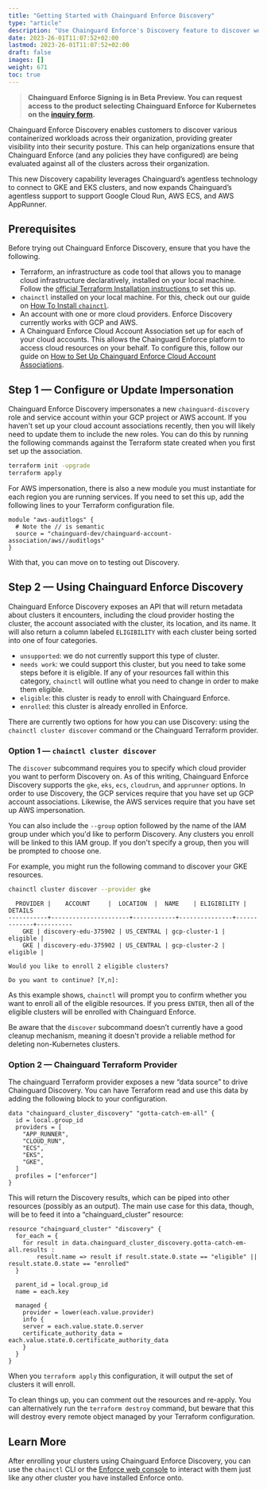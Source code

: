 ```yaml
---
title: "Getting Started with Chainguard Enforce Discovery"
type: "article"
description: "Use Chainguard Enforce's Discovery feature to discover workloads and resources from multiple cloud providers."
date: 2023-26-01T11:07:52+02:00
lastmod: 2023-26-01T11:07:52+02:00
draft: false
images: []
weight: 671
toc: true
---
```


> **Chainguard Enforce Signing is in Beta Preview. You can request access to the product selecting Chainguard Enforce for Kubernetes on the [inquiry form](https://www.chainguard.dev/get-demo?utm_source=docs).**

Chainguard Enforce Discovery enables customers to discover various containerized workloads across their organization, providing greater visibility into their security posture. This can help organizations ensure that Chainguard Enforce (and any policies they have configured) are being evaluated against all of the clusters across their organization. 

This new Discovery capability leverages Chainguard’s agentless technology to connect to GKE and EKS clusters, and now expands Chainguard’s agentless support to support Google Cloud Run, AWS ECS, and AWS AppRunner.


## Prerequisites

Before trying out Chainguard Enforce Discovery, ensure that you have the following.

* Terraform, an infrastructure as code tool that allows you to manage cloud infrastructure declaratively, installed on your local machine. Follow the [official Terraform Installation instructions ](https://developer.hashicorp.com/terraform/tutorials/aws-get-started/install-cli) to set this up.
* `chainctl` installed on your local machine. For this, check out our guide on [How To Install `chainctl`](https://edu.chainguard.dev/chainguard/chainguard-enforce/chainctl-docs/how-to-install-chainctl/).
* An account with one or more cloud providers. Enforce Discovery currently works with GCP and AWS. 
* A Chainguard Enforce Cloud Account Association set up for each of your cloud accounts. This allows the Chainguard Enforce platform to access cloud resources on your behalf. To configure this, follow our guide on [How to Set Up Chainguard Enforce Cloud Account Associations](https://edu.chainguard.dev/chainguard/chainguard-enforce/chainguard-enforce-kubernetes/cloud-account-associations/).


## Step 1 — Configure or Update Impersonation

Chainguard Enforce Discovery impersonates a new `chainguard-discovery` role and service account within your GCP project or AWS account. If you haven't set up your cloud account associations recently, then you will likely need to update them to include the new roles. You can do this by  running the following commands against the Terraform state created when you first set up the association.

```sh
terraform init -upgrade
terraform apply
```

For AWS impersonation, there is also a new module you must instantiate for each region you are running services. If you need to set this up, add the following lines to your Terraform configuration file.

```
module "aws-auditlogs" {
  # Note the // is semantic
  source = "chainguard-dev/chainguard-account-association/aws//auditlogs"
}
```

With that, you can move on to testing out Discovery.


## Step 2 — Using Chainguard Enforce Discovery

Chainguard Enforce Discovery exposes an API that will return metadata about clusters it encounters, including the cloud provider hosting the cluster, the account associated with the cluster, its location, and its name. It will also return a column labeled `ELIGIBILITY` with each cluster being sorted into one of four categories.

* `unsupported`: we do not currently support this type of cluster. 
* `needs work`: we could support this cluster, but you need to take some steps before it is eligible. If any of your resources fall within this category, `chainctl` will outline what you need to change in order to make them eligible.
* `eligible`: this cluster is ready to enroll with Chainguard Enforce.
* `enrolled`: this cluster is already enrolled in Enforce.

There are currently two options for how you can use Discovery: using the `chainctl cluster discover` command or the Chainguard Terraform provider.


### Option 1 — `chainctl cluster discover`

The `discover` subcommand requires you to specify which cloud provider you want to perform Discovery on. As of this writing, Chainguard Enforce Discovery supports the `gke`, `eks`, `ecs`, `cloudrun`, and `apprunner` options. In order to use Discovery, the GCP services require that you have set up GCP account associations. Likewise, the AWS services require that you have set up AWS impersonation.

You can also include the `--group` option followed by the name of the IAM group under which you'd like to perform Discovery. Any clusters you enroll will be linked to this IAM group. If you don't specify a group, then you will be prompted to choose one.

For example, you might run the following command to discover your GKE resources.

```sh
chainctl cluster discover --provider gke
```
```
  PROVIDER |   	ACCOUNT    	|  LOCATION  | 	NAME  	| ELIGIBILITY | DETAILS  
-----------+----------------------+------------+---------------+-------------+----------
  	GKE | discovery-edu-375902 | US_CENTRAL | gcp-cluster-1 |	eligible |     	 
   	GKE | discovery-edu-375902 | US_CENTRAL | gcp-cluster-2 |	eligible |     	 

Would you like to enroll 2 eligible clusters?

Do you want to continue? [Y,n]:
```

As this example shows, `chainctl` will prompt you to confirm whether you want to enroll all of the eligible resources. If you press `ENTER`, then all of the eligible clusters will be enrolled with Chainguard Enforce. 

Be aware that the `discover` subcommand doesn’t currently have a good cleanup mechanism, meaning it doesn't provide a reliable method for deleting non-Kubernetes clusters.


### Option 2 — Chainguard Terraform Provider

The chainguard Terraform provider exposes a new “data source” to drive Chainguard Discovery. You can have Terraform read and use this data by adding the following block to your configuration. 

```
data "chainguard_cluster_discovery" "gotta-catch-em-all" {
  id = local.group_id
  providers = [
	"APP_RUNNER",
	"CLOUD_RUN",
	"ECS",
	"EKS",
	"GKE",
  ]
  profiles = ["enforcer"]
}
```

This will return the Discovery results, which can be piped into other resources (possibly as an output). The main use case for this data, though, will be to feed it into a “chainguard_cluster” resource:

```
resource "chainguard_cluster" "discovery" {
  for_each = {
  	for result in data.chainguard_cluster_discovery.gotta-catch-em-all.results :
     	result.name => result if result.state.0.state == "eligible" || result.state.0.state == "enrolled"
  }

  parent_id = local.group_id
  name = each.key

  managed {
	provider = lower(each.value.provider)
	info {
  	server = each.value.state.0.server
  	certificate_authority_data = each.value.state.0.certificate_authority_data
	}
  }
}
```

When you `terraform apply` this configuration, it will output the set of clusters it will enroll.

To clean things up, you can comment out the resources and re-apply. You can alternatively run the `terraform destroy` command, but beware that this will destroy every remote object managed by your Terraform configuration.

## Learn More

After enrolling your clusters using Chainguard Enforce Discovery, you can use the `chainctl` CLI or the [Enforce web console](https://console.enforce.dev) to interact with them just like any other cluster you have installed Enforce onto.